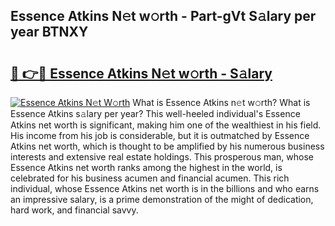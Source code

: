 ## Essence Atkins N𝚎t w𝚘rth - Part-gVt S𝚊lary per year BTNXY

# <h2><a href="http://gc4a5av.nevu.top/?p=Essence+Atkins">🔗 👉🔴 Essence Atkins N𝚎t w𝚘rth - S𝚊lary</a></h2>

[![Essence Atkins N𝚎t W𝚘rth](https://i.imgur.com/Oavwk0R.jpeg)](http://gc4a5av.nevu.top/?p=Essence+Atkins)
What is Essence Atkins n𝚎t w𝚘rth? What is Essence Atkins s𝚊lary per year?
This well-heeled individual's Essence Atkins net worth is significant, making him one of the wealthiest in his field. His income from his job is considerable, but it is outmatched by Essence Atkins net worth, which is thought to be amplified by his numerous business interests and extensive real estate holdings. This prosperous man, whose Essence Atkins net worth ranks among the highest in the world, is celebrated for his business acumen and financial acumen. This rich individual, whose Essence Atkins net worth is in the billions and who earns an impressive salary, is a prime demonstration of the might of dedication, hard work, and financial savvy.
